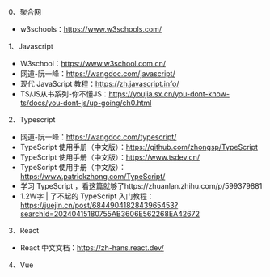 0、聚合网

- w3schools：https://www.w3schools.com/

1、Javascript

- W3school：https://www.w3school.com.cn/
- 网道-阮一峰：https://wangdoc.com/javascript/
- 现代 JavaScript 教程：https://zh.javascript.info/
- TS/JS从书系列-你不懂JS：https://youjia.sx.cn/you-dont-know-ts/docs/you-dont-js/up-going/ch0.html

2、Typescript

- 网道-阮一峰：https://wangdoc.com/typescript/
- TypeScript 使用手册（中文版）：https://github.com/zhongsp/TypeScript
- TypeScript 使用手册（中文版）：https://www.tsdev.cn/
- TypeScript 使用手册（中文版）：https://www.patrickzhong.com/TypeScript/
- 学习 TypeScript ，看这篇就够了https://zhuanlan.zhihu.com/p/599379881
- 1.2W字 | 了不起的 TypeScript 入门教程：https://juejin.cn/post/6844904182843965453?searchId=20240415180755AB3606E562268EA42672

3、React

- React 中文文档：https://zh-hans.react.dev/


4、Vue
